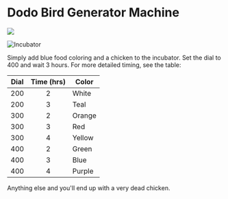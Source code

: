 # Dodo Bird Generator Machine

<img src="http://www.galloree.com/stock/artwork/large/61181/Dodo-Bird-we-will-rise-again.jpg" align="center">

![Incubator](http://www.designlaunches.com/wp-content/uploads/2011/07/Futuristic-shower-pod-1.jpg)

Simply add blue food coloring and a chicken to the incubator. Set the dial
to 400 and wait 3 hours. For more detailed timing, see the table:

Dial | Time (hrs) | Color
---- |:----------:| ----------
200  | 2          | White
200  | 3          | Teal
300  | 2          | Orange
300  | 3          | Red
300  | 4          | Yellow
400  | 2          | Green
400  | 3          | Blue
400  | 4          | Purple

Anything else and you'll end up with a very dead chicken.

